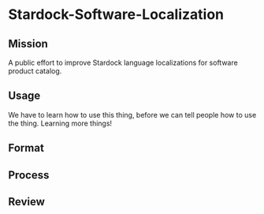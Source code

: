 # Stardock-Software-Localization

## Mission
A public effort to improve Stardock language localizations for software product catalog.

## Usage
We have to learn how to use this thing, before we can tell people how to use the thing.
Learning more things!

## Format

## Process

## Review